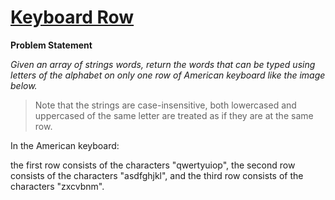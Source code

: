 # [Keyboard Row](https://leetcode.com/problems/keyboard-row/description/)

**Problem Statement**

_Given an array of strings words, return the words that can be typed using letters of the alphabet on only one row of American keyboard like the image below._

> Note that the strings are case-insensitive, both lowercased and uppercased of the same letter are treated as if they are at the same row.

In the American keyboard:

the first row consists of the characters "qwertyuiop",
the second row consists of the characters "asdfghjkl", and
the third row consists of the characters "zxcvbnm".
